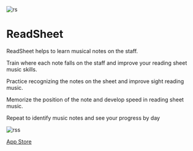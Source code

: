 ![rs](https://github.com/fonbrot/readsheet-app/assets/38263799/fce03019-0ef2-4f05-a4f9-1092b8d2945a)
# ReadSheet

ReadSheet helps to learn musical notes on the staff. 

Train where each note falls on the staff and improve your reading sheet music skills. 

Practice recognizing the notes on the sheet and improve sight reading music. 

Memorize the position of the note and develop speed in reading sheet music. 

Repeat to identify music notes and see your progress by day

![rss](https://github.com/fonbrot/readsheet-app/assets/38263799/92520683-cd8c-4366-a16c-86ec20677aa1)

[App Store](https://apps.apple.com/us/app/readsheet/id1610871157)
